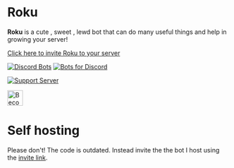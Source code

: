 # Roku
**Roku** is a cute , sweet , lewd bot that can do many useful things and help in growing your server!

[Click here to invite Roku to your server](https://discord.com/api/oauth2/authorize?client_id=706531890718310492&permissions=8&redirect_uri=https%3A%2F%2Fdiscord.gg%2FzMRKMMF&response_type=code&scope=bot%20guilds)

[![Discord Bots](https://top.gg/api/widget/706531890718310492.svg)](https://top.gg/bot/706531890718310492)
[![Bots for Discord](https://botsfordiscord.com/api/bot/706531890718310492/widget)](https://botsfordiscord.com/bots/706531890718310492)


[![Support Server](https://img.shields.io/discord/697029214289002536?color=%237289DA&label=Support%20Guild&logo=discord)](https://discord.gg/zMRKMMF)

<a href="https://www.patreon.com/bePatron?u=22798670"><img alt="Become a patron!" src="https://c5.patreon.com/external/logo/become_a_patron_button.png" height="35px">
</a>

# Self hosting
Please don't! The code is outdated. Instead invite the the bot I host using the [invite link](https://discord.com/api/oauth2/authorize?client_id=706531890718310492&permissions=8&redirect_uri=https%3A%2F%2Fdiscord.gg%2FzMRKMMF&response_type=code&scope=bot%20guilds).


  

